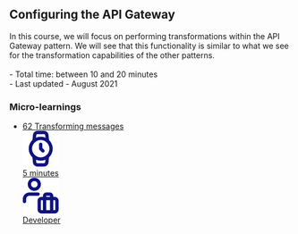 <div class="ez-academy">
	<div class="ez-academy__body">
		<main class="master">
	<h2 class="title">Configuring the API Gateway</h2>
    <p>
       In this course, we will focus on performing transformations within the API Gateway pattern. We will see that this functionality is similar to what we see for the transformation capabilities of the other patterns.
        </br></br>
        - Total time: between 10 and 20 minutes
        </br>
        - Last updated - August 2021
    </p>
    <h3 class="title">Micro-learnings</h3>
    <ul class="strip-container">
    <li class="strip">
            <a href="../../docs/microlearning/intermediate-configuring-the-api-gateway-transforming-messages" class="strip__link">
            <label for="" class="strip__label">
                <span>62</span>
                Transforming messages
            </label>
            <div class="strip__attribute">
                <img class="strip__attribute-icon strip__attribute-icon--duration" src="../../img/microlearning/academy_index/icon-duration32.svg"/>
                <div class="strip__attribute-label">5 minutes</div>
            </div>
            <div class="strip__attribute">
                <img class="strip__attribute-icon strip__attribute-icon--roles" src="../../img/microlearning/academy_index/icon-roles32.svg"/>
                <div class="strip__attribute-label">Developer</div>
            </div>
        </a>
        </li>    
    </ul>
    </main>
    </div>
</div>